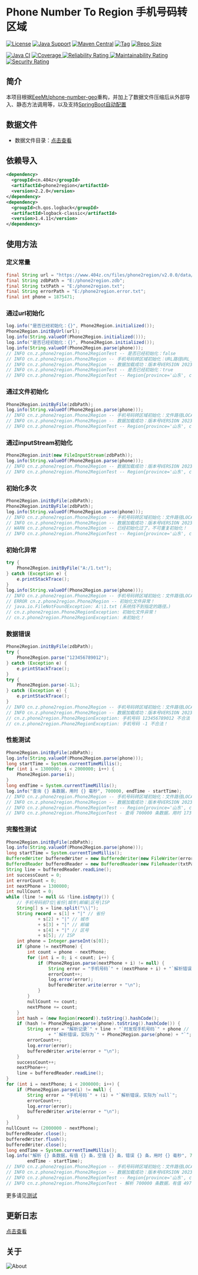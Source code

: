 # Phone Number To Region 手机号码转区域

[![License](https://img.shields.io/github/license/ALI1416/phone2region?label=License)](https://www.apache.org/licenses/LICENSE-2.0.txt)
[![Java Support](https://img.shields.io/badge/Java-8+-green)](https://openjdk.org/)
[![Maven Central](https://img.shields.io/maven-central/v/cn.404z/phone2region?label=Maven%20Central)](https://mvnrepository.com/artifact/cn.404z/phone2region)
[![Tag](https://img.shields.io/github/v/tag/ALI1416/phone2region?label=Tag)](https://github.com/ALI1416/phone2region/tags)
[![Repo Size](https://img.shields.io/github/repo-size/ALI1416/phone2region?label=Repo%20Size&color=success)](https://github.com/ALI1416/phone2region/archive/refs/heads/master.zip)

[![Java CI](https://github.com/ALI1416/phone2region/actions/workflows/ci.yml/badge.svg)](https://github.com/ALI1416/phone2region/actions/workflows/ci.yml)
[![Coverage](https://sonarcloud.io/api/project_badges/measure?project=ALI1416_phone2region&metric=coverage)
![Reliability Rating](https://sonarcloud.io/api/project_badges/measure?project=ALI1416_phone2region&metric=reliability_rating)
![Maintainability Rating](https://sonarcloud.io/api/project_badges/measure?project=ALI1416_phone2region&metric=sqale_rating)
![Security Rating](https://sonarcloud.io/api/project_badges/measure?project=ALI1416_phone2region&metric=security_rating)](https://sonarcloud.io/summary/new_code?id=ALI1416_phone2region)

## 简介

本项目根据[EeeMt/phone-number-geo](https://github.com/EeeMt/phone-number-geo)重构，并加上了数据文件压缩后从外部导入、静态方法调用等，以及支持[SpringBoot自动配置](https://github.com/ALI1416/phone2region-spring-boot-autoconfigure)

## 数据文件

- 数据文件目录：[点击查看](./data)

## 依赖导入

```xml
<dependency>
  <groupId>cn.404z</groupId>
  <artifactId>phone2region</artifactId>
  <version>2.2.0</version>
</dependency>
<dependency>
  <groupId>ch.qos.logback</groupId>
  <artifactId>logback-classic</artifactId>
  <version>1.4.11</version>
</dependency>
```

## 使用方法

### 定义常量

```java
final String url = "https://www.404z.cn/files/phone2region/v2.0.0/data/phone2region.zdb";
final String zdbPath = "E:/phone2region.zdb";
final String txtPath = "E:/phone2region.txt";
final String errorPath = "E:/phone2region.error.txt";
final int phone = 1875471;
```

### 通过url初始化

```java
log.info("是否已经初始化：{}", Phone2Region.initialized());
Phone2Region.initByUrl(url);
log.info(String.valueOf(Phone2Region.initialized()));
log.info("是否已经初始化：{}", Phone2Region.initialized());
log.info(String.valueOf(Phone2Region.parse(phone)));
// INFO cn.z.phone2region.Phone2RegionTest -- 是否已经初始化：false
// INFO cn.z.phone2region.Phone2Region -- 手机号码转区域初始化：URL路径URL_PATH https://www.404z.cn/files/phone2region/v2.0.0/data/phone2region.zdb
// INFO cn.z.phone2region.Phone2Region -- 数据加载成功：版本号VERSION 20230225 ，校验码CRC32 C8AEEA0A
// INFO cn.z.phone2region.Phone2RegionTest -- 是否已经初始化：true
// INFO cn.z.phone2region.Phone2RegionTest -- Region{province='山东', city='济宁', zipCode='272000', areaCode='0537', isp='移动'}
```

### 通过文件初始化

```java
Phone2Region.initByFile(zdbPath);
log.info(String.valueOf(Phone2Region.parse(phone)));
// INFO cn.z.phone2region.Phone2Region -- 手机号码转区域初始化：文件路径LOCAL_PATH E:/phone2region.zdb
// INFO cn.z.phone2region.Phone2Region -- 数据加载成功：版本号VERSION 20230225 ，校验码CRC32 C8AEEA0A
// INFO cn.z.phone2region.Phone2RegionTest -- Region{province='山东', city='济宁', zipCode='272000', areaCode='0537', isp='移动'}
```

### 通过inputStream初始化

```java
Phone2Region.init(new FileInputStream(zdbPath));
log.info(String.valueOf(Phone2Region.parse(phone)));
// INFO cn.z.phone2region.Phone2Region -- 数据加载成功：版本号VERSION 20230225 ，校验码CRC32 C8AEEA0A
// INFO cn.z.phone2region.Phone2RegionTest -- Region{province='山东', city='济宁', zipCode='272000', areaCode='0537', isp='移动'}
```

### 初始化多次

```java
Phone2Region.initByFile(zdbPath);
Phone2Region.initByFile(zdbPath);
log.info(String.valueOf(Phone2Region.parse(phone)));
// INFO cn.z.phone2region.Phone2Region -- 手机号码转区域初始化：文件路径LOCAL_PATH E:/phone2region.zdb
// INFO cn.z.phone2region.Phone2Region -- 数据加载成功：版本号VERSION 20230225 ，校验码CRC32 C8AEEA0A
// WARN cn.z.phone2region.Phone2Region -- 已经初始化过了，不可重复初始化！
// INFO cn.z.phone2region.Phone2RegionTest -- Region{province='山东', city='济宁', zipCode='272000', areaCode='0537', isp='移动'}
```

### 初始化异常

```java
try {
    Phone2Region.initByFile("A:/1.txt");
} catch (Exception e) {
    e.printStackTrace();
}
log.info(String.valueOf(Phone2Region.parse(phone)));
// INFO cn.z.phone2region.Phone2Region -- 手机号码转区域初始化：文件路径LOCAL_PATH A:/1.txt
// ERROR cn.z.phone2region.Phone2Region -- 初始化文件异常！
// java.io.FileNotFoundException: A:\1.txt (系统找不到指定的路径。)
// cn.z.phone2region.Phone2RegionException: 初始化文件异常！
// cn.z.phone2region.Phone2RegionException: 未初始化！
```

### 数据错误

```java
Phone2Region.initByFile(zdbPath);
try {
    Phone2Region.parse("123456789012");
} catch (Exception e) {
    e.printStackTrace();
}
try {
    Phone2Region.parse(-1L);
} catch (Exception e) {
    e.printStackTrace();
}
// INFO cn.z.phone2region.Phone2Region -- 手机号码转区域初始化：文件路径LOCAL_PATH E:/phone2region.zdb
// INFO cn.z.phone2region.Phone2Region -- 数据加载成功：版本号VERSION 20230225 ，校验码CRC32 C8AEEA0A
// cn.z.phone2region.Phone2RegionException: 手机号码 123456789012 不合法！
// cn.z.phone2region.Phone2RegionException: 手机号码 -1 不合法！
```

### 性能测试

```java
Phone2Region.initByFile(zdbPath);
log.info(String.valueOf(Phone2Region.parse(phone)));
long startTime = System.currentTimeMillis();
for (int i = 1300000; i < 2000000; i++) {
    Phone2Region.parse(i);
}
long endTime = System.currentTimeMillis();
log.info("查询 {} 条数据，用时 {} 毫秒", 700000, endTime - startTime);
// INFO cn.z.phone2region.Phone2Region -- 手机号码转区域初始化：文件路径LOCAL_PATH E:/phone2region.zdb
// INFO cn.z.phone2region.Phone2Region -- 数据加载成功：版本号VERSION 20230225 ，校验码CRC32 C8AEEA0A
// INFO cn.z.phone2region.Phone2RegionTest -- Region{province='山东', city='济宁', zipCode='272000', areaCode='0537', isp='移动'}
// INFO cn.z.phone2region.Phone2RegionTest - 查询 700000 条数据，用时 173 毫秒
```

### 完整性测试

```java
Phone2Region.initByFile(zdbPath);
log.info(String.valueOf(Phone2Region.parse(phone)));
long startTime = System.currentTimeMillis();
BufferedWriter bufferedWriter = new BufferedWriter(new FileWriter(errorPath));
BufferedReader bufferedReader = new BufferedReader(new FileReader(txtPath));
String line = bufferedReader.readLine();
int successCount = 0;
int errorCount = 0;
int nextPhone = 1300000;
int nullCount = 0;
while (line != null && !line.isEmpty()) {
    // 手机号码前7位|省份|城市|邮编|区号|ISP
    String[] s = line.split("\\|");
    String record = s[1] + "|" // 省份
            + s[2] + "|" // 城市
            + s[3] + "|" // 邮编
            + s[4] + "|" // 区号
            + s[5]; // ISP
    int phone = Integer.parseInt(s[0]);
    if (phone != nextPhone) {
        int count = phone - nextPhone;
        for (int i = 0; i < count; i++) {
            if (Phone2Region.parse(nextPhone + i) != null) {
                String error = "手机号码`" + (nextPhone + i) + "`解析错误，实际为`null`";
                errorCount++;
                log.error(error);
                bufferedWriter.write(error + "\n");
            }
        }
        nullCount += count;
        nextPhone += count;
    }
    int hash = (new Region(record)).toString().hashCode();
    if (hash != Phone2Region.parse(phone).toString().hashCode()) {
        String error = "解析记录`" + line + "`时发现手机号码`" + phone //
                + "`解析错误，实际为`" + Phone2Region.parse(phone) + "`";
        errorCount++;
        log.error(error);
        bufferedWriter.write(error + "\n");
    }
    successCount++;
    nextPhone++;
    line = bufferedReader.readLine();
}
for (int i = nextPhone; i < 2000000; i++) {
    if (Phone2Region.parse(i) != null) {
        String error = "手机号码`" + (i) + "`解析错误，实际为`null`";
        errorCount++;
        log.error(error);
        bufferedWriter.write(error + "\n");
    }
}
nullCount += (2000000 - nextPhone);
bufferedReader.close();
bufferedWriter.flush();
bufferedWriter.close();
long endTime = System.currentTimeMillis();
log.info("解析 {} 条数据，有值 {} 条，空值 {} 条，错误 {} 条，用时 {} 毫秒", 700000, successCount, nullCount, errorCount,
        endTime - startTime);
// INFO cn.z.phone2region.Phone2Region -- 手机号码转区域初始化：文件路径LOCAL_PATH E:/phone2region.zdb
// INFO cn.z.phone2region.Phone2Region -- 数据加载成功：版本号VERSION 20230225 ，校验码CRC32 C8AEEA0A
// INFO cn.z.phone2region.Phone2RegionTest -- Region{province='山东', city='济宁', zipCode='272000', areaCode='0537', isp='移动'}
// INFO cn.z.phone2region.Phone2RegionTest - 解析 700000 条数据，有值 497191 条，空值 202809 条，错误 0 条，用时 783 毫秒
```

更多请见[测试](./src/test)

## 更新日志

[点击查看](./CHANGELOG.md)

## 关于

<picture>
  <source media="(prefers-color-scheme: dark)" srcset="https://www.404z.cn/images/about.dark.svg">
  <img alt="About" src="https://www.404z.cn/images/about.light.svg">
</picture>
